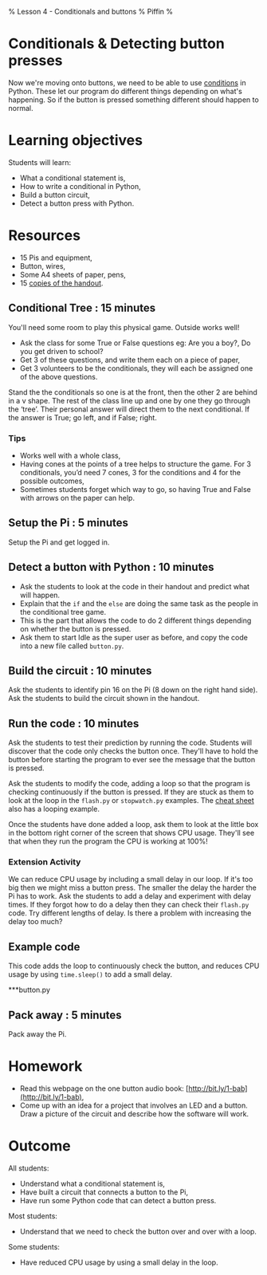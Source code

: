 % Lesson 4 - Conditionals and buttons
% Piffin
%

# Conditionals & Detecting button presses

Now we're moving onto buttons, we need to be able to use [conditions](../glossary.html#conditional) in Python. These let our program do different things depending on what's happening. So if the button is pressed something different should happen to normal.

# Learning objectives

Students will learn:

* What a conditional statement is,
* How to write a conditional in Python,
* Build a button circuit,
* Detect a button press with Python.

# Resources

* 15 Pis and equipment,
* Button, wires,
* Some A4 sheets of paper, pens,
* 15 [copies of the handout](lesson-4-handout.html).

## Conditional Tree : 15 minutes

You'll need some room to play this physical game. Outside works well!

* Ask the class for some True or False questions eg: Are you a boy?, Do you get driven to school?
* Get 3 of these questions, and write them each on a piece of paper,
* Get 3 volunteers to be the conditionals, they will each be assigned one of the above questions.

Stand the the conditionals so one is at the front, then the other 2 are behind in a v shape.
The rest of the class line up and one by one they go through the ‘tree’. Their personal answer will direct them to the next conditional. If the answer is True; go left, and if False; right.

### Tips

* Works well with a whole class, 
* Having cones at the points of a tree helps to structure the game. For 3 conditionals, you’d need 7 cones, 3 for the conditions and 4 for the possible outcomes, 
* Sometimes students forget which way to go, so having True and False with arrows on the paper can help.

## Setup the Pi : 5 minutes

Setup the Pi and get logged in.

## Detect a button with Python : 10 minutes

* Ask the students to look at the code in their handout and predict what will happen.
* Explain that the `if` and the `else` are doing the same task as the people in the conditional tree game. 
* This is the part that allows the code to do 2 different things depending on whether the button is pressed.
* Ask them to start Idle as the super user as before, and copy the code into a new file called `button.py`. 

## Build the circuit : 10 minutes

Ask the students to identify pin 16 on the Pi (8 down on the right hand side). Ask the students to build the circuit shown in the handout. 

## Run the code : 10 minutes

Ask the students to test their prediction by running the code.
Students will discover that the code only checks the button once. 
They'll have to hold the button before starting the program to ever see the message that the button is pressed.

Ask the students to modify the code, adding a loop so that the program is checking continuously if the button is pressed. If they are stuck as them to look at the loop in the `flash.py` or `stopwatch.py` examples. The [cheat sheet](../cheatsheet.html#loops) also has a looping example.

Once the students have done added a loop, ask them to look at the little box in the bottom right corner of the screen that shows CPU usage. They'll see that when they run the program the CPU is working at 100%!

### Extension Activity

We can reduce CPU usage by including a small delay in our loop. If it's too big then we might miss a button press. The smaller the delay the harder the Pi has to work. Ask the students to add a delay and experiment with delay times. If they forgot how to do a delay then they can check their `flash.py` code. Try different lengths of delay. Is there a problem with increasing the delay too much?

## Example code

This code adds the loop to continuously check the button, and reduces CPU usage by using `time.sleep()` to add a small delay.

***button.py

## Pack away : 5 minutes

Pack away the Pi.

# Homework

* Read this webpage on the one button audio book: [http://bit.ly/1-bab](http://bit.ly/1-bab),
* Come up with an idea for a project that involves an LED and a button. Draw a picture of the circuit and describe how the software will work.

# Outcome

All students:

* Understand what a conditional statement is,
* Have built a circuit that connects a button to the Pi,
* Have run some Python code that can detect a button press.

Most students:

* Understand that we need to check the button over and over with a loop.

Some students:

* Have reduced CPU usage by using a small delay in the loop.
